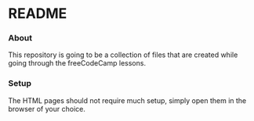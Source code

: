 # README

### About
This repository is going to be a collection of files that are created while going through the freeCodeCamp lessons.

### Setup
The HTML pages should not require much setup, simply open them in the browser of your choice. 

